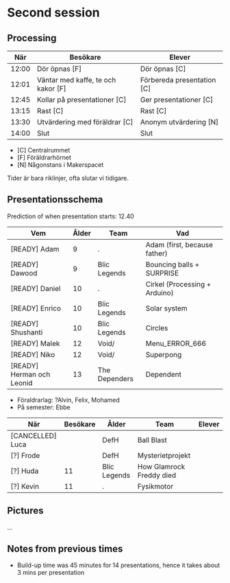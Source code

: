 # Second session

## Processing

När  |Besökare                           | Elever
-----|-----------------------------------|-----------------------
12:00|Dör öpnas [F]                      | Dör öpnas [C]
12:01|Väntar med kaffe, te och kakor [F] | Förbereda presentation [C]
12:45|Kollar på presentationer  [C]      | Ger presentationer  [C]
13:15|Rast [C]                           | Rast  [C]
13:30|Utvärdering med föräldrar [C]      | Anonym utvärdering [N]
14:00|Slut                               | Slut

 * [C] Centralrummet
 * [F] Föräldrarhörnet
 * [N] Någonstans i Makerspacet

Tider är bara riklinjer, ofta slutar vi tidigare.

## Presentationsschema

Prediction of when presentation starts: 12.40

Vem                       |Ålder|Team         |Vad
--------------------------|-----|-------------|----------------
[READY] Adam              |9    |.            |Adam (first, because father)
[READY] Dawood            |9    |Blic Legends |Bouncing balls + SURPRISE
[READY] Daniel            |10   |.            |Cirkel (Processing + Arduino)
[READY] Enrico            |10   |Blic Legends |Solar system
[READY] Shushanti         |10   |Blic Legends |Circles
[READY] Malek             |12   |Void/        |Menu_ERROR_666
[READY] Niko              |12   |Void/        |Superpong
[READY] Herman och Leonid |13   |The Dependers|Dependent

- Föraldrarlag: ?Alvin, Felix, Mohamed
- På semester: Ebbe

När  |Besökare        |Ålder   |Team     | Elever
-----|----------------|--------|---------|-----------------------
[CANCELLED] Luca         |        |DefH     |Ball Blast
[?] Frode        |        |DefH     |Mysterietprojekt
[?] Huda           |11   |Blic Legends |How Glamrock Freddy died 
[?] Kevin          |11   |.            |Fysikmotor

## Pictures

...

## Notes from previous times

 * Build-up time was 45 minutes for 14 presentations,
   hence it takes about 3 mins per presentation
